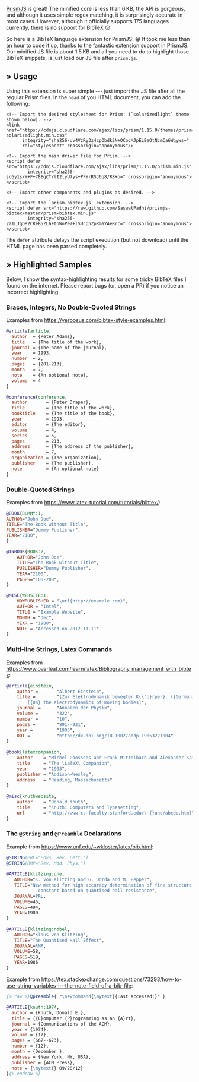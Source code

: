 [PrismJS] is great! The minified core is less than 6&thinsp;KB, the API is gorgeous,
and although it uses simple regex matching, it is surprisingly accurate in most cases.
However, although it officially supports 175 languages currently, there is no support for [BibTeX] &#x1f612;

So here is a BibTeX language extension for PrismJS! &#x1f601;
It took me less than an hour to code it up, thanks to the fantastic extension support in PrismJS.
Our minified JS file is about 1.5&thinsp;KB and all you need to do to highlight those BibTeX snippets,
is just load our JS file after `prism.js`.



## &raquo; Usage

Using this extension is super simple --- just import the JS file after all the regular Prism files.
In the `head` of you HTML document, you can add the following:

<pre class='language-html' data-line='13-16'><code>&lt;!-- Import the desired stylesheet for Prism: (`solarizedlight` theme shown below). --&gt;
&lt;link href=&quot;https://cdnjs.cloudflare.com/ajax/libs/prism/1.15.0/themes/prism-solarizedlight.min.css&quot;
      integrity=&quot;sha256-uv4VzRy3z4cpObdkSN+OCocMJpELBaOtNcmCa6Wgyws=&quot;
      rel=&quot;stylesheet&quot; crossorigin=&quot;anonymous&quot;/&gt;

&lt;!-- Import the main driver file for Prism. --&gt;
&lt;script defer src=&quot;https://cdnjs.cloudflare.com/ajax/libs/prism/1.15.0/prism.min.js&quot;
        integrity=&quot;sha256-jc6y1s/Y+F+78EgCT/lI2lyU7ys+PFYrRSJ6q8/R8+o=&quot; crossorigin=&quot;anonymous&quot;&gt;
&lt;/script&gt;

&lt;!-- Import other components and plugins as desired. --&gt;

&lt;!-- Import the `prism-bibtex.js` extension. --&gt;
&lt;script defer src=&quot;https://raw.github.com/SaswatPadhi/prismjs-bibtex/master/prism-bibtex.min.js&quot;
        integrity=&quot;sha256-2a1LJqD82CRe85ZL6FtoWnPe7+lSUcpnZpRmaYAeRrc=&quot; crossorigin=&quot;anonymous&quot;&gt;
&lt;/script&gt;
</code></pre>

The `defer` attribute delays the script execution (but not download) until the HTML page has been parsed completely.



## &raquo; Highlighted Samples

Below, I show the syntax-highlighting results for some tricky BibTeX files I found on the internet.
Please report bugs (or, open a PR) if you notice an incorrect highlighting.

### Braces, Integers, No Double-Quoted Strings

Examples from <https://verbosus.com/bibtex-style-examples.html>:

```bibtex
@article{article,
  author  = {Peter Adams}, 
  title   = {The title of the work},
  journal = {The name of the journal},
  year    = 1993,
  number  = 2,
  pages   = {201-213},
  month   = 7,
  note    = {An optional note}, 
  volume  = 4
}

@conference{conference,
  author       = {Peter Draper}, 
  title        = {The title of the work},
  booktitle    = {The title of the book},
  year         = 1993,
  editor       = {The editor},
  volume       = 4,
  series       = 5,
  pages        = 213,
  address      = {The address of the publisher},
  month        = 7,
  organization = {The organization},
  publisher    = {The publisher},
  note         = {An optional note}  
}
```

### Double-Quoted Strings

Examples from <https://www.latex-tutorial.com/tutorials/bibtex/>:

```bibtex
@BOOK{DUMMY:1,
AUTHOR="John Doe",
TITLE="The Book without Title",
PUBLISHER="Dummy Publisher",
YEAR="2100",
}

@INBOOK{BOOK:2,
    AUTHOR="John Doe",
    TITLE="The Book without Title",
    PUBLISHER="Dummy Publisher",
    YEAR="2100",
    PAGES="100-200",
}

@MISC{WEBSITE:1,
	HOWPUBLISHED = "\url{http://example.com}",
	AUTHOR = "Intel",
	TITLE = "Example Website",
	MONTH = "Dec",
	YEAR = "1988",
	NOTE = "Accessed on 2012-11-11"
}
```

### Multi-line Strings, Latex Commands

Examples from <https://www.overleaf.com/learn/latex/Bibliography_management_with_bibtex>:

```bib
@article{einstein,
    author =       "Albert Einstein",
    title =        "{Zur Elektrodynamik bewegter K{\"o}rper}. ({German})
        [{On} the electrodynamics of moving bodies]",
    journal =      "Annalen der Physik",
    volume =       "322",
    number =       "10",
    pages =        "891--921",
    year =         "1905",
    DOI =          "http://dx.doi.org/10.1002/andp.19053221004"
}
 
@book{latexcompanion,
    author    = "Michel Goossens and Frank Mittelbach and Alexander Samarin",
    title     = "The \LaTeX\ Companion",
    year      = "1993",
    publisher = "Addison-Wesley",
    address   = "Reading, Massachusetts"
}
 
@misc{knuthwebsite,
    author    = "Donald Knuth",
    title     = "Knuth: Computers and Typesetting",
    url       = "http://www-cs-faculty.stanford.edu/\~{}uno/abcde.html"
}
```

### The `@String` and `@Preamble` Declarations

Example from <https://www.unf.edu/~wkloster/latex/bib.html>:

```bib
@STRING(PRL="Phys. Rev. Lett.")
@STRING(RMP="Rev. Mod. Phys.")
 
@ARTICLE{klitzing:qhe,
   AUTHOR="K. von Klitzing and G. Dorda and M. Pepper",
   TITLE="New method for high accuracy determination of fine structure
            constant based on quantised hall resistance",
   JOURNAL=PRL,
   VOLUME=45,
   PAGES=494,
   YEAR=1980
}
 
@ARTICLE{klitzing:nobel,
   AUTHOR="Klaus von Klitzing",
   TITLE="The Quantised Hall Effect",
   JOURNAL=RMP,
   VOLUME=58,
   PAGES=519,
   YEAR=1986
}
```

Example from <https://tex.stackexchange.com/questions/73293/how-to-use-string-variables-in-the-note-field-of-a-bib-file>:

```bib
{% raw %}@preamble{ "\newcommand{\mytext}{Last accessed:}" }

@ARTICLE{knuth:1974,
  author = {Knuth, Donald E.},
  title = {{C}omputer {P}rogramming as an {A}rt},
  journal = {Communications of the ACM},
  year = {1974},
  volume = {17},
  pages = {667--673},
  number = {12},
  month = {December },
  address = {New York, NY, USA},
  publisher = {ACM Press},
  note = {\mytext{} 09/20/12}
}{% endraw %}
```

<link rel="stylesheet" href="https://cdnjs.cloudflare.com/ajax/libs/prism/1.15.0/themes/prism-solarizedlight.min.css"
      integrity="sha256-uv4VzRy3z4cpObdkSN+OCocMJpELBaOtNcmCa6Wgyws=" crossorigin="anonymous" />
<link rel="stylesheet" href="https://cdnjs.cloudflare.com/ajax/libs/prism/1.15.0/plugins/line-highlight/prism-line-highlight.min.css"
      integrity="sha256-FFGTaA49ZxFi2oUiWjxtTBqoda+t1Uw8GffYkdt9aco=" crossorigin="anonymous" />

<script src="https://cdnjs.cloudflare.com/ajax/libs/prism/1.15.0/prism.min.js"
        integrity="sha256-jc6y1s/Y+F+78EgCT/lI2lyU7ys+PFYrRSJ6q8/R8+o=" crossorigin="anonymous"></script>
<script src="https://cdnjs.cloudflare.com/ajax/libs/prism/1.15.0/components/prism-markup.min.js"
        integrity="sha256-QciVGr0G0qBC7iVqTH0zo6B2h4sFTL5iyxA3vO0Mu2M=" crossorigin="anonymous"></script>
<script src="https://cdnjs.cloudflare.com/ajax/libs/prism/1.15.0/plugins/line-highlight/prism-line-highlight.min.js"
        integrity="sha256-DEl9ZQE+lseY13oqm2+mlUr+sVI18LG813P+kzzIm8o=" crossorigin="anonymous"></script>
<script src="https://raw.github.com/SaswatPadhi/prismjs-bibtex/master/prism-bibtex.min.js"
        integrity="sha256-2a1LJqD82CRe85ZL6FtoWnPe7+lSUcpnZpRmaYAeRrc=" crossorigin="anonymous">
</script>


[BibTeX]:   http://www.bibtex.org/
[prismjs]:  https://prismjs.com/